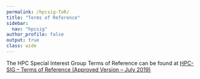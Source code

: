 ```yaml
---
permalink: /hpcsig-ToR/
title: "Terms of Reference"
sidebar:
  nav: "hpcsig"
author_profile: false
output: true
class: wide
---
```


The HPC Special Interest Group Terms of Reference can be found at [HPC-SIG – Terms of Reference (Approved Version – July 2019)](https://chrisdotcollins.github.io/HPC-SIG/resources/blank.pdf)
